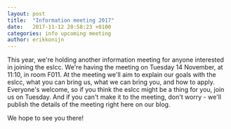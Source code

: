 ```yaml
---
layout: post
title:  "Information meeting 2017"
date:   2017-11-12 20:58:23 +0100
categories: info upcoming meeting
author: erikkonijn
---
```


This year, we're holding another information meeting for anyone interested in joining the eslcc.
We're having the meeting on Tuesday 14 November, at 11:10, in room F011. At the meeting we'll aim to
explain our goals with the eslcc, what you can bring us, what we can bring  you, and how to apply.
Everyone's welcome, so if you think the eslcc might be a thing for you, join us on Tuesday.
And if you can't make it to the meeting, don't worry - we'll publish the details of the meeting right here on our blog.

We hope to see you there!
